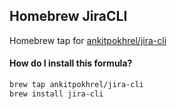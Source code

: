 ## Homebrew JiraCLI

Homebrew tap for [ankitpokhrel/jira-cli](https://github.com/ankitpokhrel/jira-cli)

#### How do I install this formula?

```sh
brew tap ankitpokhrel/jira-cli
brew install jira-cli
```
